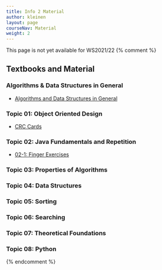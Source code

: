 ```yaml
---
title: Info 2 Material
author: kleinen
layout: page
courseNav: Material
weight: 2
---
```


This page is not yet available for WS2021/22
{% comment %}

## Textbooks and Material

### Algorithms & Data Structures in General
* [Algorithms and Data Structures in General](algorithms_and_datastructures/)

### Topic 01: Object Oriented Design
* [CRC Cards](topic01_crc_cards)

### Topic 02: Java Fundamentals and Repetition
* [02-1: Finger Exercises](topic02_1_finger_exercises)

### Topic 03: Properties of Algorithms
### Topic 04: Data Structures
### Topic 05: Sorting
### Topic 06: Searching
### Topic 07: Theoretical Foundations
### Topic 08: Python
{% endcomment %}
